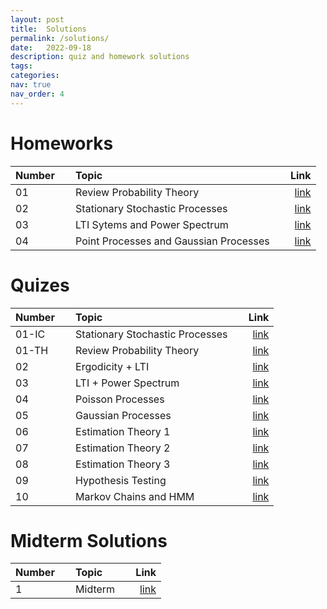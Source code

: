 ```yaml
---
layout: post
title:  Solutions
permalink: /solutions/
date:   2022-09-18
description: quiz and homework solutions
tags: 
categories: 
nav: true
nav_order: 4
---
```

# Homeworks

| Number | &nbsp; &nbsp; Topic                                                        | Link                                                                                     |
| :---- | :--------------------------------------------------------------------- | -----------------------------------------------------------------------------------------------------: |
| 01   | &nbsp; &nbsp; Review Probability Theory &nbsp; &nbsp; | <a href='/assets/pdf/homeworks/Stoch_Fall2022_HW1_Solution.pdf'>link</a> |
| 02   | &nbsp; &nbsp; Stationary Stochastic Processes &nbsp; &nbsp; | <a href='/assets/pdf/homeworks/Stoch_Fall2022_HW2_Solutions.pdf'>link</a> |
| 03   | &nbsp; &nbsp; LTI Sytems and Power Spectrum &nbsp; &nbsp; | <a href='/assets/pdf/homeworks/Stoch_Fall2022_HW3_Solutions.pdf'>link</a> |
| 04   | &nbsp; &nbsp; Point Processes and Gaussian Processes &nbsp; &nbsp; | <a href='/assets/pdf/homeworks/Stoch_Fall2022_HW4_Solutions.pdf'>link</a> |


# Quizes

| Number | &nbsp; &nbsp; Topic                                                        | Link                                                                                     |
| :---- | :--------------------------------------------------------------------- | -----------------------------------------------------------------------------------------------------: |
| 01-IC   | &nbsp; &nbsp; Stationary Stochastic Processes &nbsp; &nbsp; | <a href='/assets/pdf/solutions/Stoch_Fall2022_Quiz1-IC_Solutions.pdf'>link</a> |
| 01-TH   | &nbsp; &nbsp; Review Probability Theory &nbsp; &nbsp; | <a href='/assets/pdf/solutions/Stoch_Fall2022_Quiz1-TH_Solution.pdf'>link</a> |
| 02   | &nbsp; &nbsp; Ergodicity + LTI  &nbsp; &nbsp; | <a href='/assets/pdf/solutions/stoch_fall2022_Quiz2_solutions.pdf'>link</a> |
| 03   | &nbsp; &nbsp; LTI + Power Spectrum  &nbsp; &nbsp; | <a href='/assets/pdf/solutions/stoch_fall2022_Quiz3_solutions.pdf'>link</a> |
| 04   | &nbsp; &nbsp; Poisson Processes  &nbsp; &nbsp; | <a href='/assets/pdf/solutions/stoch-fall2022-Quiz4-poisson-solutions.pdf'>link</a> |
| 05   | &nbsp; &nbsp; Gaussian Processes  &nbsp; &nbsp; | <a href='/assets/pdf/solutions/Quiz-Gaussian-Sol.pdf'>link</a> |
| 06   | &nbsp; &nbsp; Estimation Theory 1  &nbsp; &nbsp; | <a href='/assets/pdf/solutions/Stoch_Fall2022_Quiz6_solutions.pdf'>link</a> |
| 07   | &nbsp; &nbsp; Estimation Theory 2 &nbsp; &nbsp; | <a href='/assets/pdf/solutions/Stoch_Fall2022_Quiz7_solutions.pdf'>link</a> |
| 08   | &nbsp; &nbsp; Estimation Theory 3  &nbsp; &nbsp; | <a href='/assets/pdf/solutions/Stoch_Fall2022_Quiz8_solutions.pdf'>link</a> |
| 09   | &nbsp; &nbsp; Hypothesis Testing  &nbsp; &nbsp; | <a href='/assets/pdf/solutions/Stoch_Fall2022_Quiz9_solutions.pdf'>link</a> |
| 10   | &nbsp; &nbsp; Markov Chains and HMM  &nbsp; &nbsp; | <a href='/assets/pdf/solutions/Stoch_Fall2022_Quiz10_solutions.pdf'>link</a> |

# Midterm Solutions

| Number | &nbsp; &nbsp; Topic                                                        | Link                                                                                     |
| :---- | :--------------------------------------------------------------------- | -----------------------------------------------------------------------------------------------------: |
| 1   | &nbsp; &nbsp; Midterm  &nbsp; &nbsp; | <a href='/assets/pdf/solutions/stoch-fall2022-midterm-sol.pdf'>link</a> |

